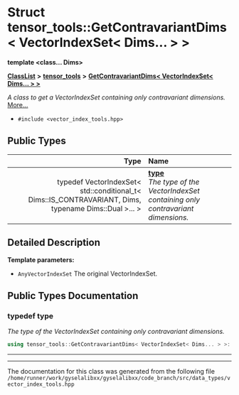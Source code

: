 

# Struct tensor\_tools::GetContravariantDims&lt; VectorIndexSet&lt; Dims... &gt; &gt;

**template &lt;class... Dims&gt;**



[**ClassList**](annotated.md) **>** [**tensor\_tools**](namespacetensor__tools.md) **>** [**GetContravariantDims&lt; VectorIndexSet&lt; Dims... &gt; &gt;**](structtensor__tools_1_1GetContravariantDims_3_01VectorIndexSet_3_01Dims_8_8_8_01_4_01_4.md)



_A class to get a VectorIndexSet containing only contravariant dimensions._ [More...](#detailed-description)

* `#include <vector_index_tools.hpp>`

















## Public Types

| Type | Name |
| ---: | :--- |
| typedef VectorIndexSet&lt; std::conditional\_t&lt; Dims::IS\_CONTRAVARIANT, Dims, typename Dims::Dual &gt;... &gt; | [**type**](#typedef-type)  <br>_The type of the VectorIndexSet containing only contravariant dimensions._  |
















































## Detailed Description




**Template parameters:**


* `AnyVectorIndexSet` The original VectorIndexSet. 




    
## Public Types Documentation




### typedef type 

_The type of the VectorIndexSet containing only contravariant dimensions._ 
```C++
using tensor_tools::GetContravariantDims< VectorIndexSet< Dims... > >::type =  VectorIndexSet< std::conditional_t<Dims::IS_CONTRAVARIANT, Dims, typename Dims::Dual>...>;
```




<hr>

------------------------------
The documentation for this class was generated from the following file `/home/runner/work/gyselalibxx/gyselalibxx/code_branch/src/data_types/vector_index_tools.hpp`

